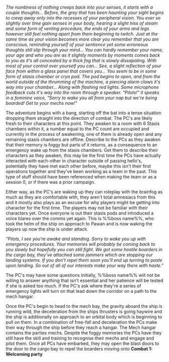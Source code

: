 *The numbness of nothing creeps back into your senses, it starts with a couple thoughts... Before, the grey that has been haunting your sight begins to creep away only into the recesses of your peripheral vision. You ever so slightly over time gain senses in your body, hearing a slight hiss of steam and some form of venting procedure, the ends of your arms and legs however still feel nothing apart from them beginning to twitch. Just at the same time as your vision becomes more clear you remember that you are conscious, reminding yourself of your sentience yet some erroneous thoughts still slip through your mind... You can hardly remember your name, your age and who you are as it slightly moments by moments comes back to you as it's all concealed by a thick fog that is slowly dissapating. With most of your control over yourself you can... See, a slight reflection of your face from within a glass panel that covers you... You seem to be in some form of stasis chamber or cryo pod. The pod begins to open, and from the world outside of the thrumming of the machine, a piercing alarm claws it's way into your chamber... Along with flashing red lights. Some microphone feedback cuts it's way into the room through a speaker. "Pilots!" it speaks in a feminine voice, "Sorry to wake you all from your nap but we're being boarded! Get to your mechs now!"*

The adventure begins with a bang, starting off the bat into a tense situation dropping them straight into the direction of combat. The PC's are likely fresh to their characters at this point. They awaken to a room with 6 Stasis chambers within it, a number equal to the PC count are occupied and currently in the process of awakening, one of them is already open and any remaining stasis chambers are offline. Describe to the PCs as they awaken that their memory is foggy but parts of it returns, as a consequence to an emergency wake up from the stasis chambers. Get them to describe their characters as they awaken, this may be the first time the PCs have actually interacted with each-other in character outside of passing hello's, potentially they have met each other before, maybe this isn't their first operations together and they've been working as a team in the past. This type of stuff should have been referenced when making the team or as a session 0, or if there was a prior campaign.

Either way, as the PC's are waking up they can roleplay with the brainfog as much as they are comfortable with, they aren't total amnesiacs from this and it mostly also plays as an excuse for why players might be getting into character for the first time. The players may not be familiar with their characters yet. Once everyone is out their stasis pods and introduced a voice blares over the comms yet again. This is %%boss name%%, who took the helm of the ship on approach to Pawan and is now waking the players up now the ship is under attack.

*"Pilots, I see you're awake and standing. Sorry to wake you up with emergency procedures. Your memories will probably be coming back to you slowly but hopefully you can still fight. We got some hostile boarders in the cargo bay, they've attached some jammers which are stopping our landing systems. If you don't repel them soon you'll end up turning to paste upon landing. So out of all of our interests make your way there with haste."*

The PC's may have some questions initially, %%boss name%% will not be willing to answer anything that isn't essential and her patience will be tested if she is asked too much. If the PC's ask where they're a series of emergency lights will turn on that lead down the corridor on a path to the mech hangar.

Once the PC's begin to head to the mech bay, the gravity aboard the ship is running wild, the deceleration from the ships thrusters is going haywire and the ship is additionally on approach to an orbital body which is beginning to pull on them. In a combination of free-fall and deceleration the PCs make their way through the ship before they reach a hangar. The Mech hangar contains the parties mechs. Despite the foggy memories the PCs have they still have the skill and training to recognise their mechs and engage and pilot them. Once all PCs have embarked, they may open the blast doors to the door to the cargo bay to repel the boarders moving onto **Combat 1: Welcoming party**